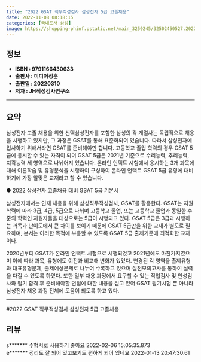 ```yaml
---
title: "2022 GSAT 직무적성검사 삼성전자 5급 고졸채용"
date: 2022-11-08 08:18:15
categories: [국내도서 삼성]
image: https://shopping-phinf.pstatic.net/main_3250245/32502450527.20221019143414.jpg
---
```


## **정보**

- **ISBN : 9791166430633**
- **출판사 : 미디어정훈**
- **출판일 : 20220310**
- **저자 : JH적성검사연구소**

------



## **요약**

삼성전자 고졸 채용을 위한 선택삼성전자를 포함한 삼성의 각 계열사는 독립적으로 채용을 시행하고 있지만, 그 과정은 GSAT를 통해 표준화되어 있습니다. 따라서 삼성전자에 입사하기 위해서라면 GSAT를 준비해야만 합니다. 고등학교 졸업 학력의 경우 GSAT 5급에 응시할 수 있는 자격이 되며 GSAT 5급은 2021년 기준으로 수리능력, 추리능력, 지각능력 세 영역으로 나뉘어져 있습니다. 온라인 언택트 시험에서 응시하는 3개 과목에 대해 이론학습 및 유형분석을 시행하여 구성하여 온라인 언택트 GSAT 5급 유형에 대비하기에 가장 알맞은 교재라고 할 수 있습니다.

● 2022 삼성전자 고졸채용 대비 GSAT 5급 기본서



삼성전자에서는 인재 채용을 위해 삼성직무적성검사, GSAT를 활용한다. GSAT는 지원 학력에 따라 3급, 4급, 5급으로 나뉘며 고등학교 졸업, 또는 고등학교 졸업과 동일한 수준의 학력인 지원자들을 대상으로는 5급이 시행되고 있다. GSAT 5급은 3급과 시행하는 과목과 난이도에서 큰 차이를 보이기 때문에 GSAT 5급만을 위한 교재가 별도로 필요하며, 본서는 이러한 목적에 부응할 수 있도록 GSAT 5급 출제기준에 최적화한 교재이다.

2020년부터 GSAT가 온라인 언택트 시험으로 시행되었고 2021년에도 마찬가지였으며 이에 따라 과목, 유형에도 이전과 비교해 변화가 있었다. 변경된 각 영역을 출제유형과 대표유형문제, 출제예상문제로 나누어 수록하고 있으며  실전모의고사를 통하여 실력을 다질 수 있도록 하였다. 또한 일부 채용 과정에서 요구할 수 있는 작업검사 및 인성검사와 필기 합격 후 준비해야할 면접에 대한 내용을 싣고 있어 GSAT 필기시험 뿐 아니라 삼성전자 채용 과정 전체에 도움이 되도록 하고 있다.



------

#2022 GSAT 직무적성검사 삼성전자 5급 고졸채용


## **리뷰** 

  s******* 수험서로 사용하기 좋아요 2022-02-06 15:05:35.873 <br/>  e******* 정리도 잘 되어 있고보기도 편하게 되어 있네요 2022-01-13 20:47:30.61 <br/>